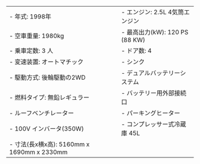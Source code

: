 | | |
| --- | --- |
| - 年式: 1998年 | - エンジン: 2.5L 4気筒エンジン |
| - 空車重量: 1980kg | - 最高出力(kW): 120 PS (88 KW) |
| - 乗車定数: 3 人 | - ドア数: 4 | 
| - 変速装置: オートマチック | - シンク
| - 駆動方式: 後輪駆動の2WD | - デュアルバッテリーシステム |
| - 燃料タイプ: 無鉛レギュラー | - バッテリー用外部接続口 |
| - ルーフベンチレーター | - パーキングヒーター |
| - 100V インバータ(350W) | - コンプレッサー式冷蔵庫 45L |
| - 寸法(長x横x高): 5160mm x 1690mm x 2330mm |